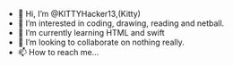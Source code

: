 - 👋 Hi, I’m @KITTYHacker13,(Kitty)
- 👀 I’m interested in coding, drawing, reading and netball.
- 🌱 I’m currently learning HTML and swift
- 💞️ I’m looking to collaborate on nothing really.
- 📫 How to reach me...

<!---
KITTYHacker13/KITTYHacker13 is a ✨ special ✨ repository because its `README.md` (this file) appears on your GitHub profile.
You can click the Preview link to take a look at your changes.
--->
